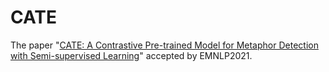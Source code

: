 # CATE
The paper "[CATE: A Contrastive Pre-trained Model for Metaphor Detection with Semi-supervised Learning](https://aclanthology.org/2021.emnlp-main.316.pdf)" accepted by EMNLP2021.
